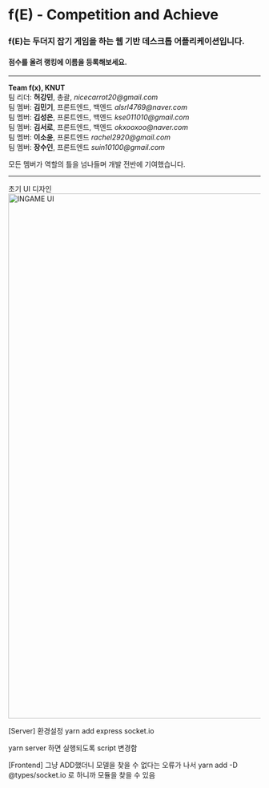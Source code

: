 f(E) - Competition and Achieve 
===
### f(E)는 두더지 잡기 게임을 하는 웹 기반 데스크톱 어플리케이션입니다.
#### 점수를 올려 랭킹에 이름을 등록해보세요.

<hr />
<strong>Team f(x), KNUT</strong><br />
팀 리더: <strong>허강민</strong>, 총괄, <i>nicecarrot20@gmail.com</i><br />
팀 멤버: <strong>김민기</strong>, 프론트엔드, 백엔드 <i>alsrl4769@naver.com</i><br />
팀 멤버: <strong>김성은</strong>, 프론트엔드, 백엔드 <i>kse011010@gmail.com</i><br />
팀 멤버: <strong>김서로</strong>, 프론트엔드, 백엔드 <i>okxooxoo@naver.com</i><br />
팀 멤버: <strong>이소윤</strong>, 프론트엔드 <i>rachel2920@gmail.com</i><br />
팀 멤버: <strong>장수인</strong>, 프론트엔드 <i>suin10100@gmail.com</i><br />

모든 멤버가 역할의 틀을 넘나들며 개발 전반에 기여했습니다.<br />
<hr />

초기 UI 디자인
<img width="1048" alt="INGAME UI" src="https://user-images.githubusercontent.com/81793748/175230024-52dc3b48-2e44-4f93-ad0d-258ad66b832d.png">

[Server]
환경설정
yarn add express socket.io

yarn server 하면 실행되도록 script 변경함

[Frontend]
그냥 ADD했더니 모델을 찾을 수 없다는 오류가 나서
yarn add -D @types/socket.io
로 하니까 모듈을 찾을 수 있음
